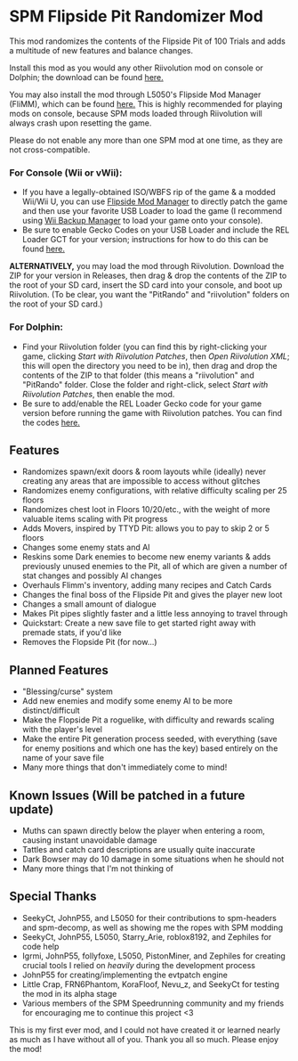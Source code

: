 # SPM Flipside Pit Randomizer Mod
This mod randomizes the contents of the Flipside Pit of 100 Trials and adds a multitude of new features and balance changes.

Install this mod as you would any other Riivolution mod on console or Dolphin; the download can be found [here.](https://github.com/shiken-yme/spm-pit-randomizer/releases)

You may also install the mod through L5050's Flipside Mod Manager (FliMM), which can be found [here.](https://github.com/L5050/Flipside-Mod-Manager) This is highly recommended for playing mods on console, because SPM mods loaded through Riivolution will always crash upon resetting the game.

Please do not enable any more than one SPM mod at one time, as they are not cross-compatible.

### For Console (Wii or vWii):
- If you have a legally-obtained ISO/WBFS rip of the game & a modded Wii/Wii U, you can use [Flipside Mod Manager](https://github.com/L5050/Flipside-Mod-Manager) to directly patch the game and then use your favorite USB Loader to load the game (I recommend using [Wii Backup Manager](https://wiibackupmanager.co.uk/WiiBackupManager_Build78.html) to load your game onto your console).
- Be sure to enable Gecko Codes on your USB Loader and include the REL Loader GCT for your version; instructions for how to do this can be found [here.](https://github.com/SeekyCt/spm-practice-codes/blob/main/INSTALLING.md#console-with-usb-loader-and-patched-iso)

**ALTERNATIVELY,** you may load the mod through Riivolution. Download the ZIP for your version in Releases, then drag & drop the contents of the ZIP to the root of your SD card, insert the SD card into your console, and boot up Riivolution. (To be clear, you want the "PitRando" and "riivolution" folders on the root of your SD card.)

### For Dolphin:
- Find your Riivolution folder (you can find this by right-clicking your game, clicking *Start with Riivolution Patches*, then *Open Riivolution XML*; this will open the directory you need to be in), then drag and drop the contents of the ZIP to that folder (this means a "riivolution" and "PitRando" folder. Close the folder and right-click, select *Start with Riivolution Patches*, then enable the mod.
- Be sure to add/enable the REL Loader Gecko code for your game version before running the game with Riivolution patches. You can find the codes [here.](https://github.com/SeekyCt/spm-rel-loader/tree/master/spm-rel-loader/loader)

## Features
* Randomizes spawn/exit doors & room layouts while (ideally) never creating any areas that are impossible to access without glitches
* Randomizes enemy configurations, with relative difficulty scaling per 25 floors
* Randomizes chest loot in Floors 10/20/etc., with the weight of more valuable items scaling with Pit progress
* Adds Movers, inspired by TTYD Pit: allows you to pay to skip 2 or 5 floors
* Changes some enemy stats and AI
* Reskins some Dark enemies to become new enemy variants & adds previously unused enemies to the Pit, all of which are given a number of stat changes and possibly AI changes
* Overhauls Flimm's inventory, adding many recipes and Catch Cards
* Changes the final boss of the Flipside Pit and gives the player new loot
* Changes a small amount of dialogue
* Makes Pit pipes slightly faster and a little less annoying to travel through
* Quickstart: Create a new save file to get started right away with premade stats, if you'd like
* Removes the Flopside Pit (for now...)

## Planned Features
* "Blessing/curse" system
* Add new enemies and modify some enemy AI to be more distinct/difficult
* Make the Flopside Pit a roguelike, with difficulty and rewards scaling with the player's level
* Make the entire Pit generation process seeded, with everything (save for enemy positions and which one has the key) based entirely on the name of your save file
* Many more things that don't immediately come to mind!

## Known Issues (Will be patched in a future update)
* Muths can spawn directly below the player when entering a room, causing instant unavoidable damage
* Tattles and catch card descriptions are usually quite inaccurate
* Dark Bowser may do 10 damage in some situations when he should not
* Many more things that I'm not thinking of

## Special Thanks
* SeekyCt, JohnP55, and L5050 for their contributions to spm-headers and spm-decomp, as well as showing me the ropes with SPM modding
* SeekyCt, JohnP55, L5050, Starry_Arie, roblox8192, and Zephiles for code help
* Igrmi, JohnP55, follyfoxe, L5050, PistonMiner, and Zephiles for creating crucial tools I relied on *heavily* during the development process
* JohnP55 for creating/implementing the evtpatch engine
* Little Crap, FRN6Phantom, KoraFloof, Nevu_z, and SeekyCt for testing the mod in its alpha stage
* Various members of the SPM Speedrunning community and my friends for encouraging me to continue this project <3

This is my first ever mod, and I could not have created it or learned nearly as much as I have without all of you. Thank you all so much. Please enjoy the mod!
